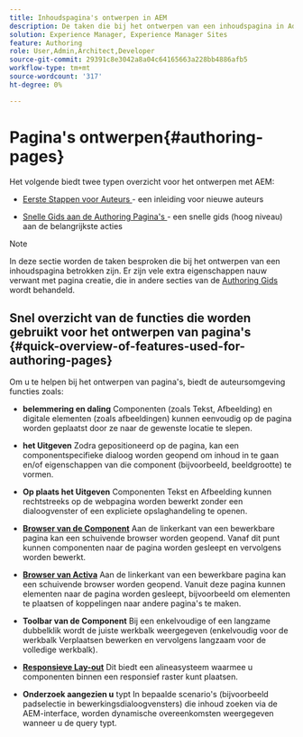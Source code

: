 ```yaml
---
title: Inhoudspagina's ontwerpen in AEM
description: De taken die bij het ontwerpen van een inhoudspagina in Adobe Experience Manager 6.5 betrokken zijn.
solution: Experience Manager, Experience Manager Sites
feature: Authoring
role: User,Admin,Architect,Developer
source-git-commit: 29391c8e3042a8a04c64165663a228bb4886afb5
workflow-type: tm+mt
source-wordcount: '317'
ht-degree: 0%

---
```


# Pagina&#39;s ontwerpen{#authoring-pages}

Het volgende biedt twee typen overzicht voor het ontwerpen met AEM:

* [ Eerste Stappen voor Auteurs ](/help/sites-authoring/first-steps.md) - een inleiding voor nieuwe auteurs

* [ Snelle Gids aan de Authoring Pagina&#39;s ](/help/sites-authoring/qg-page-authoring.md) - een snelle gids (hoog niveau) aan de belangrijkste acties

>[!NOTE]
>
>In deze sectie worden de taken besproken die bij het ontwerpen van een inhoudspagina betrokken zijn. Er zijn vele extra eigenschappen nauw verwant met pagina creatie, die in andere secties van de [ Authoring Gids ](/help/sites-authoring/first-steps.md) wordt behandeld.

## Snel overzicht van de functies die worden gebruikt voor het ontwerpen van pagina&#39;s {#quick-overview-of-features-used-for-authoring-pages}

Om u te helpen bij het ontwerpen van pagina&#39;s, biedt de auteursomgeving functies zoals:

* **belemmering en daling**
Componenten (zoals Tekst, Afbeelding) en digitale elementen (zoals afbeeldingen) kunnen eenvoudig op de pagina worden geplaatst door ze naar de gewenste locatie te slepen.

* **het Uitgeven**
Zodra gepositioneerd op de pagina, kan een componentspecifieke dialoog worden geopend om inhoud in te gaan en/of eigenschappen van die component (bijvoorbeeld, beeldgrootte) te vormen.

* **Op plaats het Uitgeven**
Componenten Tekst en Afbeelding kunnen rechtstreeks op de webpagina worden bewerkt zonder een dialoogvenster of een expliciete opslaghandeling te openen.

* **[Browser van de Component](/help/sites-authoring/author-environment-tools.md#componentsbrowsertouchoptimizedui)**
Aan de linkerkant van een bewerkbare pagina kan een schuivende browser worden geopend. Vanaf dit punt kunnen componenten naar de pagina worden gesleept en vervolgens worden bewerkt.

* **[Browser van Activa](/help/sites-authoring/author-environment-tools.md#assetsbrowsertouchoptimizedui)**
Aan de linkerkant van een bewerkbare pagina kan een schuivende browser worden geopend. Vanuit deze pagina kunnen elementen naar de pagina worden gesleept, bijvoorbeeld om elementen te plaatsen of koppelingen naar andere pagina&#39;s te maken.

* **Toolbar van de Component**
Bij een enkelvoudige of een langzame dubbelklik wordt de juiste werkbalk weergegeven (enkelvoudig voor de werkbalk Verplaatsen bewerken en vervolgens langzaam voor de volledige werkbalk).

* **[Responsieve Lay-out](/help/sites-authoring/responsive-layout.md)**
Dit biedt een alineasysteem waarmee u componenten binnen een responsief raster kunt plaatsen.

* **Onderzoek aangezien u** typt
In bepaalde scenario&#39;s (bijvoorbeeld padselectie in bewerkingsdialoogvensters) die inhoud zoeken via de AEM-interface, worden dynamische overeenkomsten weergegeven wanneer u de query typt.
